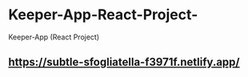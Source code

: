 # Keeper-App-React-Project-

Keeper-App (React Project)

## https://subtle-sfogliatella-f3971f.netlify.app/

